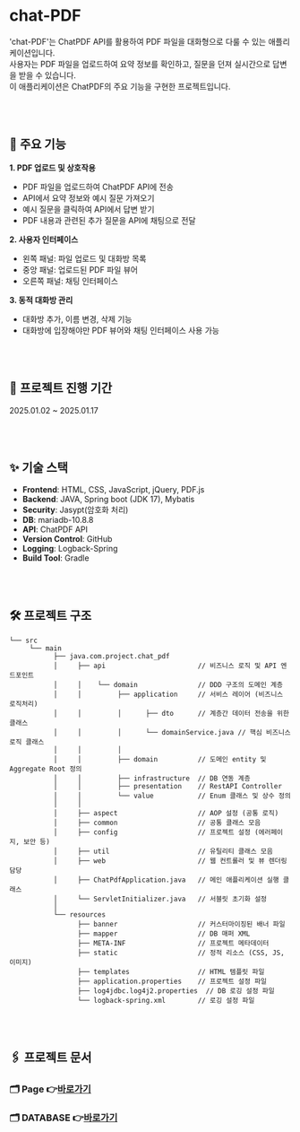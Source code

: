 # chat-PDF
'chat-PDF'는 ChatPDF API를 활용하여 PDF 파일을 대화형으로 다룰 수 있는 애플리케이션입니다. <br>
사용자는 PDF 파일을 업로드하여 요약 정보를 확인하고, 질문을 던져 실시간으로 답변을 받을 수 있습니다. <br>
이 애플리케이션은 ChatPDF의 주요 기능을 구현한 프로젝트입니다. 

<br>
<br>

## 🔎 주요 기능
**1. PDF 업로드 및 상호작용**
- PDF 파일을 업로드하여 ChatPDF API에 전송
- API에서 요약 정보와 예시 질문 가져오기 
- 예시 질문을 클릭하여 API에서 답변 받기 
- PDF 내용과 관련된 추가 질문을 API에 채팅으로 전달

**2. 사용자 인터페이스**
- 왼쪽 패널: 파일 업로드 및 대화방 목록
- 중앙 패널: 업로드된 PDF 파일 뷰어
- 오른쪽 패널: 채팅 인터페이스

**3. 동적 대화방 관리**
- 대화방 추가, 이름 변경, 삭제 기능
- 대화방에 입장해야만 PDF 뷰어와 채팅 인터페이스 사용 가능

<br>
<br>

## 📆 프로젝트 진행 기간
2025.01.02 ~ 2025.01.17

<br>
<br>

## ✨ 기술 스택
- **Frontend**: HTML, CSS, JavaScript, jQuery, PDF.js
- **Backend**: JAVA, Spring boot (JDK 17), Mybatis
- **Security**: Jasypt(암호화 처리)
- **DB**: mariadb-10.8.8
- **API**: ChatPDF API
- **Version Control**: GitHub
- **Logging**: Logback-Spring
- **Build Tool**: Gradle

<br>
<br>

## 🛠️ 프로젝트 구조
```
└── src
     └── main
           ├── java.com.project.chat_pdf
           │     ├── api                       // 비즈니스 로직 및 API 엔드포인트
           │     │    └── domain               // DDD 구조의 도메인 계층
           │     │         ├── application     // 서비스 레이어 (비즈니스 로직처리)
           │     │         │      ├── dto      // 계층간 데이터 전송을 위한 클래스
           │     │         │      └── domainService.java // 핵심 비즈니스 로직 클래스
           │     │         │
           │     │         ├── domain          // 도메인 entity 및 Aggregate Root 정의
           │     │         ├── infrastructure  // DB 연동 계층
           │     │         ├── presentation    // RestAPI Controller
           │     │         └── value           // Enum 클래스 및 상수 정의
           │     │
           │     ├── aspect                    // AOP 설정 (공통 로직)
           │     ├── common                    // 공통 클래스 모음
           │     ├── config                    // 프로젝트 설정 (에러페이지, 보안 등)
           │     ├── util                      // 유틸리티 클래스 모음
           │     ├── web                       // 웹 컨트롤러 및 뷰 렌더링 담당
           │     ├── ChatPdfApplication.java   // 메인 애플리케이션 실행 클래스
           │     └── ServletInitializer.java   // 서블릿 초기화 설정
           │
           └── resources
                 ├── banner                    // 커스터마이징된 배너 파일
                 ├── mapper                    // DB 매퍼 XML
                 ├── META-INF                  // 프로젝트 메타데이터
                 ├── static                    // 정적 리소스 (CSS, JS, 이미지)
                 ├── templates                 // HTML 템플릿 파일
                 ├── application.properties    // 프로젝트 설정 파일
                 ├── log4jdbc.log4j2.properties  // DB 로깅 설정 파일
                 └── logback-spring.xml        // 로깅 설정 파일
```

<br>
<br>

## 🖇️ 프로젝트 문서
### 🗂️ Page 👉[바로가기](docs/page.md)
### 🗂️ DATABASE 👉[바로가기](docs/database.md)